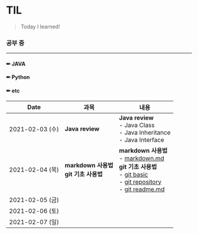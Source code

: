 # TIL

> Today I learned!



### 공부 중

---

#### ✏ JAVA

#### ✏ Python

#### ✏ etc



| Date            | 과목                                              | 내용                                                         |
| --------------- | ------------------------------------------------- | ------------------------------------------------------------ |
| 2021-02-03 (수) | **Java review**                                   | **Java review**<br/>    - Java Class <br/>    - Java Inheritance <br/>    - Java Interface |
| 2021-02-04 (목) | **markdown 사용법**<br/> **git 기초 사용법**<br/> | **markdown 사용법**<br/>    - [markdown.md](https://github.com/jhbae0119/TIL/blob/master/markdown.md)<br/> **git 기초 사용법**<br/>    - [git basic](https://github.com/jhbae0119/TIL/blob/master/git%20basic.md)<br/>    - [git repository](https://github.com/jhbae0119/TIL/blob/master/git%20repository%20nasic.md)<br/>    - [git readme.md](https://github.com/jhbae0119/TIL/blob/master/README.md) |
| 2021-02-05 (금) |                                                   |                                                              |
| 2021-02-06 (토) |                                                   |                                                              |
| 2021-02-07 (일) |                                                   |                                                              |




